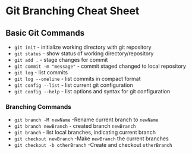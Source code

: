 # Git Branching Cheat Sheet

## Basic Git Commands
* `git init` - initialize working directory with git repository
* `git status` - show status of working directory/repository
* `git add .` - stage changes for commit
* `git commit -m "message"` - commit staged changed to local repository
* `git log` - list commits
* `git log --oneline` - list commits in compact format
* `git config --list` - list current git configuration
* `git config --help` - list options and syntax for git configuration

### Branching Commands
* `git branch -M newName` -Rename current branch to `newName`
* `git branch newBranch` - created branch `newBranch`
* `git branch` - list local branches, indicating current branch
* `git checkout newBranch` -Make `newBranch` the current branches
* `git checkout -b otherBranch` -Create and checkout `otherBranch`
